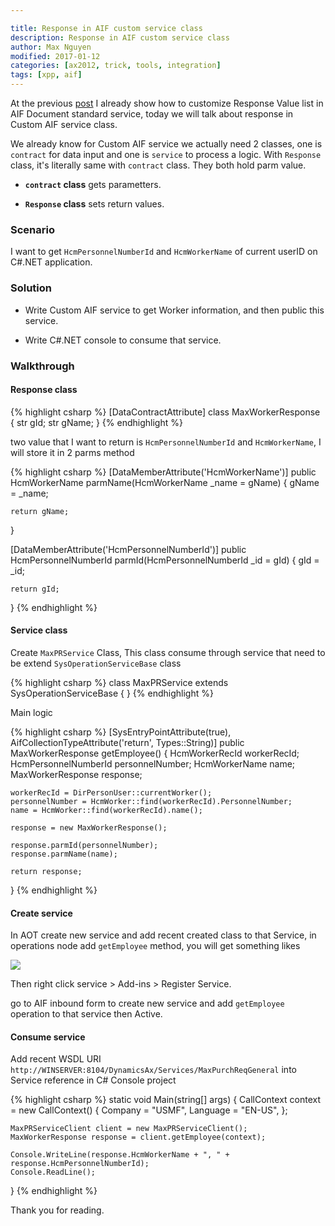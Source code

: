 ```yaml
---

title: Response in AIF custom service class
description: Response in AIF custom service class
author: Max Nguyen
modified: 2017-01-12
categories: [ax2012, trick, tools, integration]
tags: [xpp, aif]
---
```


At the previous [post](http://nuxulu.com/ax2012/trick/tools/integration/AIF-Custom-response-value-in-Dynamics-AX-2012-R3/) I already show how to customize Response Value list in AIF Document standard service, today we will talk about response in Custom AIF service class.

We already know for Custom AIF service we actually need 2 classes, one is `contract` for data input and one is `service` to process a logic. With `Response` class, it's literally same with `contract` class. They both hold parm value.

* **`contract` class** gets parametters.

* **`Response` class** sets return values.

### Scenario

I want to get `HcmPersonnelNumberId` and `HcmWorkerName` of current userID on C#.NET application.

<!-- more -->

### Solution
	
* Write Custom AIF service to get Worker information, and then public this service.

* Write C#.NET console to consume that service.

### Walkthrough

#### Response class

{% highlight csharp %}
[DataContractAttribute]
class MaxWorkerResponse
{
    str     gId;
    str     gName;
}
{% endhighlight %}

two value that I want to return is `HcmPersonnelNumberId` and `HcmWorkerName`, I will store it in 2 parms method

{% highlight csharp %}
[DataMemberAttribute('HcmWorkerName')]
public HcmWorkerName parmName(HcmWorkerName _name = gName)
{
    gName = _name;

    return gName;
}

[DataMemberAttribute('HcmPersonnelNumberId')]
public HcmPersonnelNumberId parmId(HcmPersonnelNumberId _id = gId)
{
    gId = _id;

    return gId;
}
{% endhighlight %}

#### Service class

Create `MaxPRService` Class, This class consume through service that need to be extend `SysOperationServiceBase` class

{% highlight csharp %}
class MaxPRService extends SysOperationServiceBase
{
}
{% endhighlight %}

Main logic

{% highlight csharp %}
[SysEntryPointAttribute(true),
AifCollectionTypeAttribute('return', Types::String)]
public MaxWorkerResponse getEmployee()
{
    HcmWorkerRecId          workerRecId;
    HcmPersonnelNumberId    personnelNumber;
    HcmWorkerName           name;
    MaxWorkerResponse       response;

    workerRecId = DirPersonUser::currentWorker();
    personnelNumber = HcmWorker::find(workerRecId).PersonnelNumber;
    name = HcmWorker::find(workerRecId).name();
    
    response = new MaxWorkerResponse();
    
    response.parmId(personnelNumber);
    response.parmName(name);
    
    return response;
}
{% endhighlight %}

#### Create service

In AOT create new service and add recent created class to that Service, in operations node add `getEmployee` method, you will get something likes

![]({{site.url}}/assets/imagesposts/imagesposts/Respone-in-AIF-custom-service-class-1.png)

Then right click service > Add-ins > Register Service.

go to AIF inbound form to create new service and add `getEmployee` operation to that service then Active.

#### Consume service

Add recent WSDL URI `http://WINSERVER:8104/DynamicsAx/Services/MaxPurchReqGeneral` into Service reference in C# Console project

{% highlight csharp %}
static void Main(string[] args)
{
	CallContext context = new CallContext()
	{
		Company = "USMF",
		Language = "EN-US",
	};
	
	MaxPRServiceClient client = new MaxPRServiceClient();
	MaxWorkerResponse response = client.getEmployee(context);
	
	Console.WriteLine(response.HcmWorkerName + ", " + response.HcmPersonnelNumberId);
	Console.ReadLine();
}
{% endhighlight %}

Thank you for reading.


